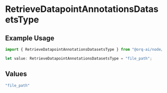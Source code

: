 # RetrieveDatapointAnnotationsDatasetsType

## Example Usage

```typescript
import { RetrieveDatapointAnnotationsDatasetsType } from "@orq-ai/node/models/operations";

let value: RetrieveDatapointAnnotationsDatasetsType = "file_path";
```

## Values

```typescript
"file_path"
```
